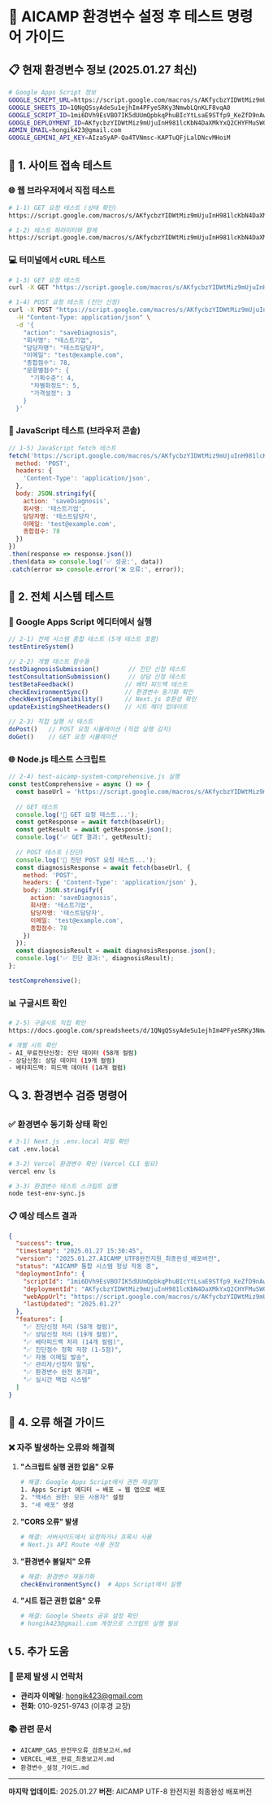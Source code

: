 # 🧪 AICAMP 환경변수 설정 후 테스트 명령어 가이드

## 📋 현재 환경변수 정보 (2025.01.27 최신)

```bash
# Google Apps Script 정보
GOOGLE_SCRIPT_URL=https://script.google.com/macros/s/AKfycbzYIDWtMiz9mUjuInH981lcKbN4DaXMkYxQ2CHYFMuSW0zd98D6ohdp5NbfdhqLnN0/exec
GOOGLE_SHEETS_ID=1QNgQSsyAdeSu1ejhIm4PFyeSRKy3NmwbLQnKLF8vqA0
GOOGLE_SCRIPT_ID=1mi6DVh9EsVBO7IK5dUUmQpbkqPhuBIcYtLsaE9STfp9_KeZfD9nAw8zj
GOOGLE_DEPLOYMENT_ID=AKfycbzYIDWtMiz9mUjuInH981lcKbN4DaXMkYxQ2CHYFMuSW0zd98D6ohdp5NbfdhqLnN0
ADMIN_EMAIL=hongik423@gmail.com
GOOGLE_GEMINI_API_KEY=AIzaSyAP-Qa4TVNmsc-KAPTuQFjLalDNcvMHoiM
```

## 📍 1. 사이트 접속 테스트

### 🌐 웹 브라우저에서 직접 테스트
```bash
# 1-1) GET 요청 테스트 (상태 확인)
https://script.google.com/macros/s/AKfycbzYIDWtMiz9mUjuInH981lcKbN4DaXMkYxQ2CHYFMuSW0zd98D6ohdp5NbfdhqLnN0/exec

# 1-2) 테스트 파라미터와 함께
https://script.google.com/macros/s/AKfycbzYIDWtMiz9mUjuInH981lcKbN4DaXMkYxQ2CHYFMuSW0zd98D6ohdp5NbfdhqLnN0/exec?test=true
```

### 💻 터미널에서 cURL 테스트
```bash
# 1-3) GET 요청 테스트
curl -X GET "https://script.google.com/macros/s/AKfycbzYIDWtMiz9mUjuInH981lcKbN4DaXMkYxQ2CHYFMuSW0zd98D6ohdp5NbfdhqLnN0/exec"

# 1-4) POST 요청 테스트 (진단 신청)
curl -X POST "https://script.google.com/macros/s/AKfycbzYIDWtMiz9mUjuInH981lcKbN4DaXMkYxQ2CHYFMuSW0zd98D6ohdp5NbfdhqLnN0/exec" \
  -H "Content-Type: application/json" \
  -d '{
    "action": "saveDiagnosis",
    "회사명": "테스트기업",
    "담당자명": "테스트담당자",
    "이메일": "test@example.com",
    "종합점수": 78,
    "문항별점수": {
      "기획수준": 4,
      "차별화정도": 5,
      "가격설정": 3
    }
  }'
```

### 🔧 JavaScript 테스트 (브라우저 콘솔)
```javascript
// 1-5) JavaScript fetch 테스트
fetch('https://script.google.com/macros/s/AKfycbzYIDWtMiz9mUjuInH981lcKbN4DaXMkYxQ2CHYFMuSW0zd98D6ohdp5NbfdhqLnN0/exec', {
  method: 'POST',
  headers: {
    'Content-Type': 'application/json',
  },
  body: JSON.stringify({
    action: 'saveDiagnosis',
    회사명: '테스트기업',
    담당자명: '테스트담당자',
    이메일: 'test@example.com',
    종합점수: 78
  })
})
.then(response => response.json())
.then(data => console.log('✅ 성공:', data))
.catch(error => console.error('❌ 오류:', error));
```

## 📍 2. 전체 시스템 테스트

### 🎯 Google Apps Script 에디터에서 실행
```javascript
// 2-1) 전체 시스템 종합 테스트 (5개 테스트 포함)
testEntireSystem()

// 2-2) 개별 테스트 함수들
testDiagnosisSubmission()        // 진단 신청 테스트
testConsultationSubmission()     // 상담 신청 테스트  
testBetaFeedback()              // 베타 피드백 테스트
checkEnvironmentSync()          // 환경변수 동기화 확인
checkNextjsCompatibility()      // Next.js 호환성 확인
updateExistingSheetHeaders()    // 시트 헤더 업데이트

// 2-3) 직접 실행 시 테스트
doPost()   // POST 요청 시뮬레이션 (직접 실행 감지)
doGet()    // GET 요청 시뮬레이션
```

### 🌐 Node.js 테스트 스크립트
```javascript
// 2-4) test-aicamp-system-comprehensive.js 실행
const testComprehensive = async () => {
  const baseUrl = 'https://script.google.com/macros/s/AKfycbzYIDWtMiz9mUjuIn H981lcKbN4DaXMkYxQ2CHYFMuSW0zd98D6ohdp5NbfdhqLnN0/exec';
  
  // GET 테스트
  console.log('🧪 GET 요청 테스트...');
  const getResponse = await fetch(baseUrl);
  const getResult = await getResponse.json();
  console.log('✅ GET 결과:', getResult);
  
  // POST 테스트 (진단)
  console.log('🧪 진단 POST 요청 테스트...');
  const diagnosisResponse = await fetch(baseUrl, {
    method: 'POST',
    headers: { 'Content-Type': 'application/json' },
    body: JSON.stringify({
      action: 'saveDiagnosis',
      회사명: '테스트기업',
      담당자명: '테스트담당자',
      이메일: 'test@example.com',
      종합점수: 78
    })
  });
  const diagnosisResult = await diagnosisResponse.json();
  console.log('✅ 진단 결과:', diagnosisResult);
};

testComprehensive();
```

### 📊 구글시트 확인
```bash
# 2-5) 구글시트 직접 확인
https://docs.google.com/spreadsheets/d/1QNgQSsyAdeSu1ejhIm4PFyeSRKy3NmwbLQnKLF8vqA0/edit

# 개별 시트 확인
- AI_무료진단신청: 진단 데이터 (58개 컬럼)
- 상담신청: 상담 데이터 (19개 컬럼)  
- 베타피드백: 피드백 데이터 (14개 컬럼)
```

## 🔍 3. 환경변수 검증 명령어

### ✅ 환경변수 동기화 상태 확인
```bash
# 3-1) Next.js .env.local 파일 확인
cat .env.local

# 3-2) Vercel 환경변수 확인 (Vercel CLI 필요)
vercel env ls

# 3-3) 환경변수 테스트 스크립트 실행
node test-env-sync.js
```

### 📋 예상 테스트 결과
```json
{
  "success": true,
  "timestamp": "2025.01.27 15:30:45",
  "version": "2025.01.27.AICAMP_UTF8완전지원_최종완성_배포버전",
  "status": "AICAMP 통합 시스템 정상 작동 중",
  "deploymentInfo": {
    "scriptId": "1mi6DVh9EsVBO7IK5dUUmQpbkqPhuBIcYtLsaE9STfp9_KeZfD9nAw8zj",
    "deploymentId": "AKfycbzYIDWtMiz9mUjuInH981lcKbN4DaXMkYxQ2CHYFMuSW0zd98D6ohdp5NbfdhqLnN0",
    "webAppUrl": "https://script.google.com/macros/s/AKfycbzYIDWtMiz9mUjuInH981lcKbN4DaXMkYxQ2CHYFMuSW0zd98D6ohdp5NbfdhqLnN0/exec",
    "lastUpdated": "2025.01.27"
  },
  "features": [
    "✅ 진단신청 처리 (58개 컬럼)",
    "✅ 상담신청 처리 (19개 컬럼)", 
    "✅ 베타피드백 처리 (14개 컬럼)",
    "✅ 진단점수 정확 저장 (1-5점)",
    "✅ 자동 이메일 발송",
    "✅ 관리자/신청자 알림",
    "✅ 환경변수 완전 동기화",
    "✅ 실시간 백업 시스템"
  ]
}
```

## 🚨 4. 오류 해결 가이드

### ❌ 자주 발생하는 오류와 해결책

1. **"스크립트 실행 권한 없음" 오류**
   ```bash
   # 해결: Google Apps Script에서 권한 재설정
   1. Apps Script 에디터 → 배포 → 웹 앱으로 배포
   2. "액세스 권한: 모든 사용자" 설정
   3. "새 배포" 생성
   ```

2. **"CORS 오류" 발생**
   ```bash
   # 해결: 서버사이드에서 요청하거나 프록시 사용
   # Next.js API Route 사용 권장
   ```

3. **"환경변수 불일치" 오류**
   ```bash
   # 해결: 환경변수 재동기화
   checkEnvironmentSync()  # Apps Script에서 실행
   ```

4. **"시트 접근 권한 없음" 오류**
   ```bash
   # 해결: Google Sheets 공유 설정 확인
   # hongik423@gmail.com 계정으로 스크립트 실행 필요
   ```

## 📞 5. 추가 도움

### 🔧 문제 발생 시 연락처
- **관리자 이메일**: hongik423@gmail.com
- **전화**: 010-9251-9743 (이후경 교장)

### 📚 관련 문서
- `AICAMP_GAS_완전무오류_검증보고서.md`
- `VERCEL_배포_완료_최종보고서.md`
- `환경변수_설정_가이드.md`

---
**마지막 업데이트**: 2025.01.27
**버전**: AICAMP UTF-8 완전지원 최종완성 배포버전 